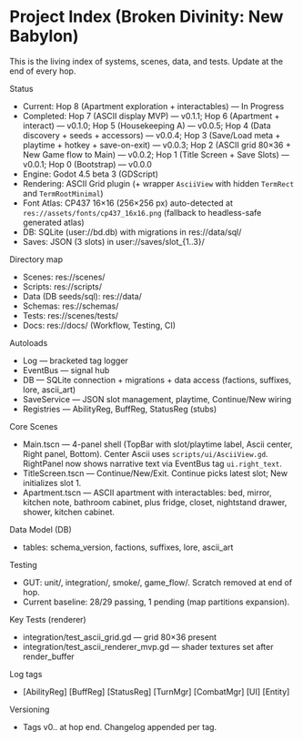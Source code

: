 # Project Index (Broken Divinity: New Babylon)

This is the living index of systems, scenes, data, and tests. Update at the end of every hop.

Status
- Current: Hop 8 (Apartment exploration + interactables) — In Progress
- Completed: Hop 7 (ASCII display MVP) — v0.1.1; Hop 6 (Apartment + interact) — v0.1.0; Hop 5 (Housekeeping A) — v0.0.5; Hop 4 (Data discovery + seeds + accessors) — v0.0.4; Hop 3 (Save/Load meta + playtime + hotkey + save-on-exit) — v0.0.3; Hop 2 (ASCII grid 80×36 + New Game flow to Main) — v0.0.2; Hop 1 (Title Screen + Save Slots) — v0.0.1; Hop 0 (Bootstrap) — v0.0.0
- Engine: Godot 4.5 beta 3 (GDScript)
- Rendering: ASCII Grid plugin (+ wrapper `AsciiView` with hidden `TermRect` and `TermRootMinimal`)
- Font Atlas: CP437 16×16 (256×256 px) auto-detected at `res://assets/fonts/cp437_16x16.png` (fallback to headless-safe generated atlas)
- DB: SQLite (user://bd.db) with migrations in res://data/sql/
- Saves: JSON (3 slots) in user://saves/slot_{1..3}/

Directory map
- Scenes: res://scenes/
- Scripts: res://scripts/
- Data (DB seeds/sql): res://data/
- Schemas: res://schemas/
- Tests: res://scenes/tests/
- Docs: res://docs/ (Workflow, Testing, CI)

Autoloads
- Log — bracketed tag logger
- EventBus — signal hub
- DB — SQLite connection + migrations + data access (factions, suffixes, lore, ascii_art)
- SaveService — JSON slot management, playtime, Continue/New wiring
- Registries — AbilityReg, BuffReg, StatusReg (stubs)

Core Scenes
- Main.tscn — 4-panel shell (TopBar with slot/playtime label, Ascii center, Right panel, Bottom). Center Ascii uses `scripts/ui/AsciiView.gd`. RightPanel now shows narrative text via EventBus tag `ui.right_text`.
- TitleScreen.tscn — Continue/New/Exit. Continue picks latest slot; New initializes slot 1.
- Apartment.tscn — ASCII apartment with interactables: bed, mirror, kitchen note, bathroom cabinet, plus fridge, closet, nightstand drawer, shower, kitchen cabinet.

Data Model (DB)
- tables: schema_version, factions, suffixes, lore, ascii_art

Testing
- GUT: unit/, integration/, smoke/, game_flow/. Scratch removed at end of hop.
- Current baseline: 28/29 passing, 1 pending (map partitions expansion).

Key Tests (renderer)
- integration/test_ascii_grid.gd — grid 80×36 present
- integration/test_ascii_renderer_mvp.gd — shader textures set after render_buffer

Log tags
- [AbilityReg] [BuffReg] [StatusReg] [TurnMgr] [CombatMgr] [UI] [Entity]

Versioning
- Tags v0.<phase>.<hop> at hop end. Changelog appended per tag.

